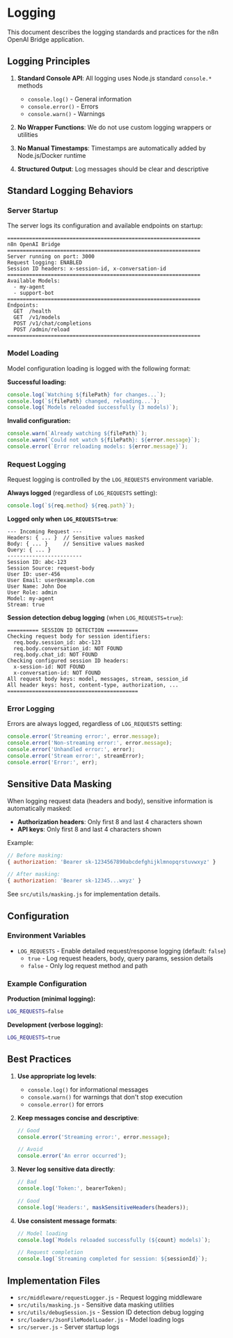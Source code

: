 # Logging

This document describes the logging standards and practices for the n8n OpenAI Bridge application.

## Logging Principles

1. **Standard Console API**: All logging uses Node.js standard `console.*` methods
   - `console.log()` - General information
   - `console.error()` - Errors
   - `console.warn()` - Warnings

2. **No Wrapper Functions**: We do not use custom logging wrappers or utilities

3. **No Manual Timestamps**: Timestamps are automatically added by Node.js/Docker runtime

4. **Structured Output**: Log messages should be clear and descriptive

## Standard Logging Behaviors

### Server Startup

The server logs its configuration and available endpoints on startup:

```
==============================================================
n8n OpenAI Bridge
==============================================================
Server running on port: 3000
Request logging: ENABLED
Session ID headers: x-session-id, x-conversation-id
==============================================================
Available Models:
  - my-agent
  - support-bot
==============================================================
Endpoints:
  GET  /health
  GET  /v1/models
  POST /v1/chat/completions
  POST /admin/reload
==============================================================
```

### Model Loading

Model configuration loading is logged with the following format:

**Successful loading:**
```javascript
console.log(`Watching ${filePath} for changes...`);
console.log(`${filePath} changed, reloading...`);
console.log(`Models reloaded successfully (3 models)`);
```

**Invalid configuration:**
```javascript
console.warn(`Already watching ${filePath}`);
console.warn(`Could not watch ${filePath}: ${error.message}`);
console.error(`Error reloading models: ${error.message}`);
```

### Request Logging

Request logging is controlled by the `LOG_REQUESTS` environment variable.

**Always logged** (regardless of `LOG_REQUESTS` setting):
```javascript
console.log(`${req.method} ${req.path}`);
```

**Logged only when `LOG_REQUESTS=true`**:
```
--- Incoming Request ---
Headers: { ... }  // Sensitive values masked
Body: { ... }     // Sensitive values masked
Query: { ... }
------------------------
Session ID: abc-123
Session Source: request-body
User ID: user-456
User Email: user@example.com
User Name: John Doe
User Role: admin
Model: my-agent
Stream: true
```

**Session detection debug logging** (when `LOG_REQUESTS=true`):
```
========== SESSION ID DETECTION ==========
Checking request body for session identifiers:
  req.body.session_id: abc-123
  req.body.conversation_id: NOT FOUND
  req.body.chat_id: NOT FOUND
Checking configured session ID headers:
  x-session-id: NOT FOUND
  x-conversation-id: NOT FOUND
All request body keys: model, messages, stream, session_id
All header keys: host, content-type, authorization, ...
==========================================
```

### Error Logging

Errors are always logged, regardless of `LOG_REQUESTS` setting:

```javascript
console.error('Streaming error:', error.message);
console.error('Non-streaming error:', error.message);
console.error('Unhandled error:', error);
console.error('Stream error:', streamError);
console.error('Error:', err);
```

## Sensitive Data Masking

When logging request data (headers and body), sensitive information is automatically masked:

- **Authorization headers**: Only first 8 and last 4 characters shown
- **API keys**: Only first 8 and last 4 characters shown

Example:
```javascript
// Before masking:
{ authorization: 'Bearer sk-1234567890abcdefghijklmnopqrstuvwxyz' }

// After masking:
{ authorization: 'Bearer sk-12345...wxyz' }
```

See `src/utils/masking.js` for implementation details.

## Configuration

### Environment Variables

- `LOG_REQUESTS` - Enable detailed request/response logging (default: `false`)
  - `true` - Log request headers, body, query params, session details
  - `false` - Only log request method and path

### Example Configuration

**Production (minimal logging):**
```bash
LOG_REQUESTS=false
```

**Development (verbose logging):**
```bash
LOG_REQUESTS=true
```

## Best Practices

1. **Use appropriate log levels**:
   - `console.log()` for informational messages
   - `console.warn()` for warnings that don't stop execution
   - `console.error()` for errors

2. **Keep messages concise and descriptive**:
   ```javascript
   // Good
   console.error('Streaming error:', error.message);
   
   // Avoid
   console.error('An error occurred');
   ```

3. **Never log sensitive data directly**:
   ```javascript
   // Bad
   console.log('Token:', bearerToken);
   
   // Good
   console.log('Headers:', maskSensitiveHeaders(headers));
   ```

4. **Use consistent message formats**:
   ```javascript
   // Model loading
   console.log(`Models reloaded successfully (${count} models)`);
   
   // Request completion
   console.log(`Streaming completed for session: ${sessionId}`);
   ```

## Implementation Files

- `src/middleware/requestLogger.js` - Request logging middleware
- `src/utils/masking.js` - Sensitive data masking utilities
- `src/utils/debugSession.js` - Session ID detection debug logging
- `src/loaders/JsonFileModelLoader.js` - Model loading logs
- `src/server.js` - Server startup logs
